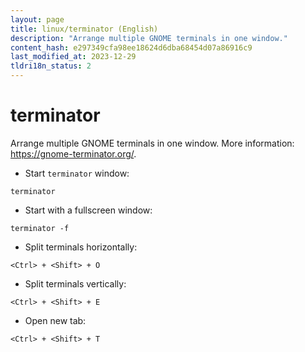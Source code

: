 ```yaml
---
layout: page
title: linux/terminator (English)
description: "Arrange multiple GNOME terminals in one window."
content_hash: e297349cfa98ee18624d6dba68454d07a86916c9
last_modified_at: 2023-12-29
tldri18n_status: 2
---
```

# terminator

Arrange multiple GNOME terminals in one window.
More information: <https://gnome-terminator.org/>.

- Start `terminator` window:

`terminator`

- Start with a fullscreen window:

`terminator -f`

- Split terminals horizontally:

`<Ctrl> + <Shift> + O`

- Split terminals vertically:

`<Ctrl> + <Shift> + E`

- Open new tab:

`<Ctrl> + <Shift> + T`

